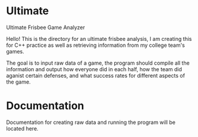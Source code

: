 # Ultimate
Ultimate Frisbee Game Analyzer

Hello! This is the directory for an ultimate frisbee analysis, I am creating this for C++ practice as well as retrieving information from my college team's games.

The goal is to input raw data of a game, the program should compile all the information and output how everyone did in each half, how the team did aganist certain defenses, and what success rates for different aspects of the game. 

# Documentation
Documentation for creating raw data and running the program will be located here. 
